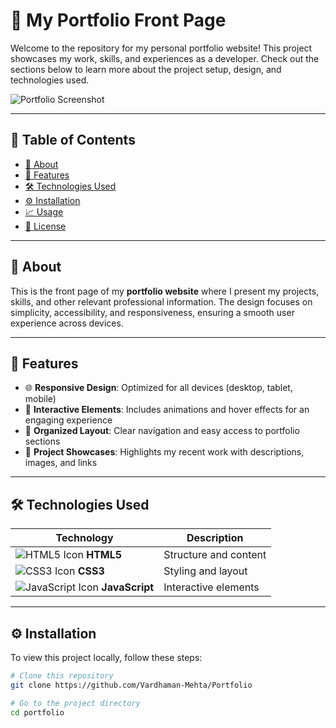 # 🚀 My Portfolio Front Page

Welcome to the repository for my personal portfolio website! This project showcases my work, skills, and experiences as a developer. Check out the sections below to learn more about the project setup, design, and technologies used.

![Portfolio Screenshot]([/images/Screenshot%202024-11-08%20201440.png](https://github.com/Vardhaman-Mehta/Portfolio/blob/master/images/Screenshot%202024-11-08%20201440.png))

---

## 📑 Table of Contents

- [🌟 About](#about)
- [🎨 Features](#features)
- [🛠 Technologies Used](#technologies-used)
- [⚙️ Installation](#installation)
- [📈 Usage](#usage)
- [📝 License](#license)

---

## 🌟 About

This is the front page of my **portfolio website** where I present my projects, skills, and other relevant professional information. The design focuses on simplicity, accessibility, and responsiveness, ensuring a smooth user experience across devices.

---

## 🎨 Features

- 🌐 **Responsive Design**: Optimized for all devices (desktop, tablet, mobile)
- 🎉 **Interactive Elements**: Includes animations and hover effects for an engaging experience
- 📁 **Organized Layout**: Clear navigation and easy access to portfolio sections
- 💼 **Project Showcases**: Highlights my recent work with descriptions, images, and links

---

## 🛠 Technologies Used

| Technology      | Description             |
|-----------------|-------------------------|
| ![HTML5 Icon](https://img.icons8.com/color/48/000000/html-5.png) **HTML5**       | Structure and content  |
| ![CSS3 Icon](https://img.icons8.com/color/48/000000/css3.png) **CSS3**         | Styling and layout     |
| ![JavaScript Icon](https://img.icons8.com/color/48/000000/javascript.png) **JavaScript** | Interactive elements   |


---

## ⚙️ Installation

To view this project locally, follow these steps:

```bash
# Clone this repository
git clone https://github.com/Vardhaman-Mehta/Portfolio

# Go to the project directory
cd portfolio
